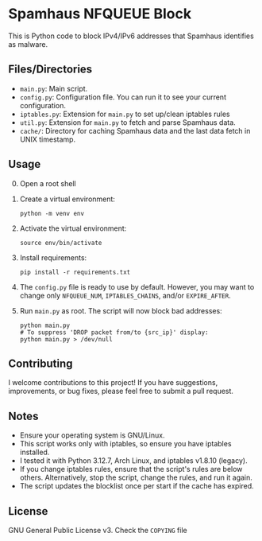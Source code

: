 # Spamhaus NFQUEUE Block

This is Python code to block IPv4/IPv6 addresses that Spamhaus identifies as malware.

## Files/Directories
- `main.py`: Main script.
- `config.py`: Configuration file. You can run it to see your current configuration.
- `iptables.py`: Extension for `main.py` to set up/clean iptables rules
- `util.py`: Extension for `main.py` to fetch and parse Spamhaus data.
- `cache/`: Directory for caching Spamhaus data and the last data fetch in UNIX timestamp.

## Usage
0. Open a root shell
1. Create a virtual environment:
    ```shell
    python -m venv env
    ```
2. Activate the virtual environment:
    ```shell
    source env/bin/activate
    ```
3. Install requirements:
    ```shell
    pip install -r requirements.txt
    ```

4. The `config.py` file is ready to use by default. However, you may want to change only `NFQUEUE_NUM`, `IPTABLES_CHAINS`, and/or `EXPIRE_AFTER`.

5. Run `main.py` as root. The script will now block bad addresses:
    ```shell
    python main.py
    # To suppress 'DROP packet from/to {src_ip}' display:
    python main.py > /dev/null
    ```

## Contributing

I welcome contributions to this project! If you have suggestions, improvements, or bug fixes, please feel free to submit a pull request.

## Notes
- Ensure your operating system is GNU/Linux.
- This script works only with iptables, so ensure you have iptables installed.
- I tested it with Python 3.12.7, Arch Linux, and iptables v1.8.10 (legacy).
- If you change iptables rules, ensure that the script's rules are below others. Alternatively, stop the script, change the rules, and run it again.
- The script updates the blocklist once per start if the cache has expired.


## License
GNU General Public License v3. Check the `COPYING` file

